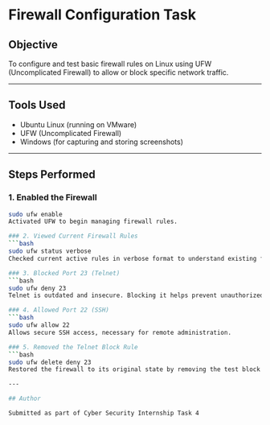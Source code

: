 # Firewall Configuration Task

## Objective

To configure and test basic firewall rules on Linux using UFW (Uncomplicated Firewall) to allow or block specific network traffic.

---

## Tools Used

- Ubuntu Linux (running on VMware)
- UFW (Uncomplicated Firewall)
- Windows (for capturing and storing screenshots)

---

## Steps Performed

### 1. Enabled the Firewall
```bash
sudo ufw enable
Activated UFW to begin managing firewall rules.

### 2. Viewed Current Firewall Rules
```bash
sudo ufw status verbose
Checked current active rules in verbose format to understand existing firewall settings.

### 3. Blocked Port 23 (Telnet)
```bash
sudo ufw deny 23
Telnet is outdated and insecure. Blocking it helps prevent unauthorized plaintext access.

### 4. Allowed Port 22 (SSH)
```bash
sudo ufw allow 22
Allows secure SSH access, necessary for remote administration.

### 5. Removed the Telnet Block Rule
```bash
sudo ufw delete deny 23
Restored the firewall to its original state by removing the test block rule.

---

## Author

Submitted as part of Cyber Security Internship Task 4
